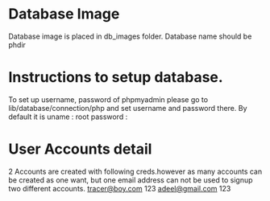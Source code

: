 
# Database Image
Database image is placed in db_images folder.
Database name should be phdir
# Instructions to setup database.
To set up username, password of phpmyadmin please go to lib/database/connection/php and set username and password there. By default it is uname : root password : 
# User Accounts detail
2 Accounts are created with following creds.however as many accounts can be created as one want, but one email address can not be used to signup two different accounts.
tracer@boy.com 
123
adeel@gmail.com
123
